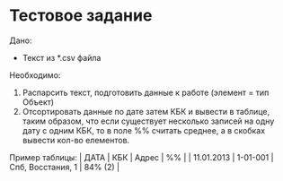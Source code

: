 # Тестовое задание

Дано:
- Текст из *.csv файла

Необходимо:
1. Распарсить текст, подготовить данные к работе (элемент = тип Объект)
2. Отсортировать данные по дате затем КБК и вывести в таблице, таким образом, что если существует несколько записей на одну дату с одним КБК, то в поле %% считать среднее, а в скобках вывести кол-во елементов.

Пример таблицы:
| ДАТА       | КБК      | Адрес             | %%      |
| 11.01.2013 | 1-01-001 | Спб, Восстания, 1 | 84% (2) | 
